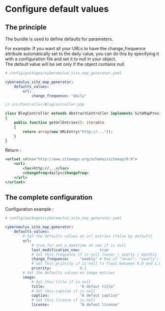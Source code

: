# Configure default values

## The principle

The bundle is used to define defaults for parameters.

For example: If you want all your URLs to have the change_frequence attribute automatically set to the daily value, you can do this by specifying it with a configuration file and set it to null in your object.  
The default value will be set only if the object contains null.

```yaml
# config/packages/cyberomulus_site_map_generator.yaml

cyberomulus_site_map_generator:
    defaults_values:
        url:
            change_frequence: "daily"
```

```php
// src/Controller/BlogController.php

class BlogController extends AbstractController implements SiteMapProvider
{
	public function getUrlEntries(): iterable
	{
		return array(new URLEntry("http://..."));
	}
}
```

Return :

```xml
<urlset xmlns="http://www.sitemaps.org/schemas/sitemap/0.9">
	<url>
		<loc>http://...</loc>
		<changefreq>daily</changefreq>
	</url>
</urlset>
```

## The complete configuration

Configuration example :

```yaml
# config/packages/cyberomulus_site_map_generator.yaml

cyberomulus_site_map_generator:
    defaults_values:
        # Set the defaults values on url entries (false by default)
        url:
            # true for set a datetime at now if is null
            last_modification_now:         true
            # Set this frequence if is null (never | yearly | monthly | weekly | daily | hourly | always)
            change_frequence:     "weekly" # One of "never"; "yearly"; "monthly"; "weekly"; "daily"; "hourly"; "always"
            # Set this priority if is null (a float between 0.0 and 1.0)
            priority:             0.1
        # Set the defaults values on image entries
        image:
            # Set this title if is null
            title:                "A defaut title"
            # Set this caption if is null
            caption:              "A defaut caption"
            # Set this license if is null
            license:              "A defaut license"
```